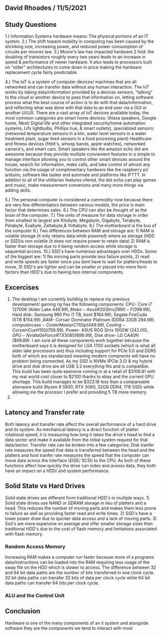 ## David Rhoades / 11/5/2021

## Study Questions
1.) Information Systems hardware means: The physical portions of an IT system.
2.) The shift toward mobility in computing has been caused by the shrinking size, increasing power, and reduced power consumption of circuits per moores law.
3.) Moore's law has impacted hardware 2 fold: the doubling of transistors roughly every two years leads to an increase in speed & performance of newer hardware. It also leads to processors built on "older" architectures to come down in price making the hardware replacement cycle fairly predictable.

4.) The IoT is a system of computer devices/ machines that are all networked and can transfer data without any human interaction. The IoT works by taking data/information provided by a devices sensors, "talking" to the cloud or another device to pass that information on, letting software process what the best course of action is to do with that data/information, and reflecting what was done with that data to an end user via a GUI or another UI/UX. There are a vast array of IoT devices available today, the most common categories are smart home devices: (Alexa speakers, Google home, Nest/ Digital life and other integrated security/home automation systems, Lifx lightbulbs, Phillips hue, & smart outlets), specialized sensors: (networed temperature sensors in a kiln, water level sensors in a water treatment plant, sugar feed sensors in a food procesing plant) Healthcare and fitness devices (fitbit's, whoop bands, apple watches), networked camera's, and smart cars. Smart speakers like the amazon echo dot are awesome because they provide multiple convienient features in a simple to manage interface allowing you to control other smart devices around the house, search for information, make calls, and take control of almost any function via the usage of complimentary hardware like the raspberry pi/ arduino, software like tasker and automate and platforms like IFTTT. In addition to all of the utilitarian features ofered, the dot echo can play games and music, make measurement converions and many more things via adding skills.

5.) The personal computer is considered a commodity now because there are very few differentiators between various models, the price is main factor that determines sales.
6.) The CPU can also be thought of as the brain of the computer.
7.) The units of measure for data storage in order from smallest to largest are Kilobyte, Megabyte, Gigabyte, Terabyte, Petabyte, Exabyte, Zettabyte,& Yottabyte.
8.) The motherboard is the bus of the computer
9.) Two differences between RAM and storage are: 1) RAM is volatile storage (it only retains data while powered) where as storage (HDD or SSD)is non volatile (it does not require power to retain data) 2) RAM is faster than storage due to it being random access while storage is sequential access.
10.) SSD's have numerous advantages over HDDs. Some of the biggest are: 1) No moving parts provide less failure points, 2) read and write speeds are faster since you dont have to wait for platters/heads to move,  3) SSD's are lighter and can be smaller or placed into more form factors than HDD's due to having less internal components.

## Excercises 

1) The desktop I am currently building to replace my previous development/ gaming rig has the following components: CPU- Core i7 12700K (Alder Lake $449.99), Mobo- Asus ROG Strix Z690-F ($399.99),  Hard disk- Samsung 980 Pro (1 TB, boot $184.99), Segate FireCuda (5TB $154.99) ,RAM- Corsair Dominator Platinum (DDR4 32GB $294.99), computer case- Cooler Master C700p (449.99), Cooling- Corsair iCue H150i ($159.99), Power- ASUS ROG Strix 1000W ($242.00), GPU- Nvidia GeForce RTX 3080 ($699.99), Disk drive- LG CA40N ($69.89). I am sure all these components work together because the motherboard says it is designed for LGA 1700 sockets (which is what all alder lake processors are) thus including support for PCIe 5.0 and DDR5 both of which are standarized meaning modern compnents will have no problem being connected. As my SSD is NVMe (PCIe 3.0) & my hybrid drive and disk drive are all USB 3.2 everything fits and is compatible.  This build has been quite epensive coming in at a retail of $3106.81 with my real world cost closer to $2100 thanks to ebay and the current GPU shortage. This build manages to be $323.18 less than a compareable alienware build (Ryzen 9 5900, RTX 3080, 32GB DDR4, 1TB SSD) while allowing me the procesor I prefer and providing 5 TB more memory.
2) 
## Latency and Transfer rate
Both latency and transfer rate affect the overall performance of a hard drive and its system. As mechanical latency is a direct function of platter rotational speed, it is measuring how long it takes the drive's head to find a data sector and make it available from the initial system request for that data/sector. Transfer rate can be broken into a few categories: Disk tranfer rate measures the speed that data is transferred between the head and the platters and host tranfer rate measures the speed that the computer can move data across the interface (EIDE/ SCSI) to the CPU. As both of these functions affect how quickly the drive can index and acesss data, they both have an impact on a HDD/ and system performance.

## Solid State vs Hard Drives
Solid state drives are different from traditional HDD's in multiple ways. 1) Solid state drives use NAND or SDRAM storage in lieu of platters and a head. This reduces the number of moving parts and makes them less prone to failure as well as providing faster read and write times. 2) SSD's have a lower power draw due to quicker data access and a lack of moving parts. 3) Ssd's are more expensive on average and offer smaller storage sizes than traditional HDD's due to the cost of flash memory and limitations associated with flash memory.

### Random Access Memory
Increasing RAM makes a computer run faster because more of a programs data/instructions can be loaded into the RAM requiring less usage of the swap file on the HDD which is slower to access. The difference between 32 and 64 bit data paths are the number of bits transferred in one clock cycle. 32 bit data paths can transfer 32 bits of data per clock cycle while 64 bit data paths can transfer 64 bits per clock cycle.

### ALU and the Control Unit




## Conclusion
Hardware is one of the many components of an it system and alongside software they are the components we tend to interact with most

